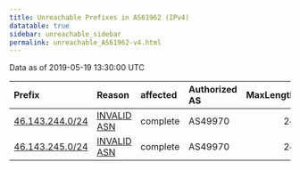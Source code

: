 ```yaml
---
title: Unreachable Prefixes in AS61962 (IPv4)
datatable: true
sidebar: unreachable_sidebar
permalink: unreachable_AS61962-v4.html
---
```


Data as of 2019-05-19 13:30:00 UTC


<div class="datatable-begin"></div>

| Prefix                                                   | Reason                                                                                                 | affected   | Authorized AS   |   MaxLength | Anchor                                         |   unreachable /24s |
|:---------------------------------------------------------|:-------------------------------------------------------------------------------------------------------|:-----------|:----------------|------------:|:-----------------------------------------------|-------------------:|
| [46.143.244.0/24](https://stat.ripe.net/46.143.244.0/24) | [INVALID ASN](https://rpki-validator.ripe.net/announcement-preview?asn=AS61962&prefix=46.143.244.0/24) | complete   | AS49970         |          24 | [RIPE](unreachable_RIPE_NCC_RPKI_Root-v4.html) |                  1 |
| [46.143.245.0/24](https://stat.ripe.net/46.143.245.0/24) | [INVALID ASN](https://rpki-validator.ripe.net/announcement-preview?asn=AS61962&prefix=46.143.245.0/24) | complete   | AS49970         |          24 | [RIPE](unreachable_RIPE_NCC_RPKI_Root-v4.html) |                  1 |

<div class="datatable-end"></div>